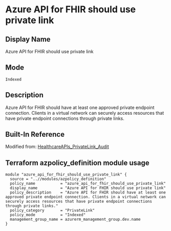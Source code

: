 # Azure API for FHIR should use private link

## Display Name

Azure API for FHIR should use private link

## Mode

`Indexed`

## Description

Azure API for FHIR should have at least one approved private endpoint connection. Clients in a virtual network can securely access resources that have private endpoint connections through private links.

## Built-In Reference

Modified from: [HealthcareAPIs_PrivateLink_Audit](https://github.com/Azure/azure-policy/blob/master/built-in-policies/policyDefinitions/API%20for%20FHIR/HealthcareAPIs_PrivateLink_Audit.json)

Terraform azpolicy_definition module usage
-----

```hcl
module "azure_api_for_fhir_should_use_private_link" {
  source = "..//modules/azpolicy_definition"
  policy_name           = "azure_api_for_fhir_should_use_private_link"
  display_name          = "Azure API for FHIR should use private link"
  policy_description    = "Azure API for FHIR should have at least one approved private endpoint connection. Clients in a virtual network can securely access resources that have private endpoint connections through private links."
  policy_category       = "PrivateLink"
  policy_mode           = "Indexed"
  management_group_name = azurerm_management_group.dev.name
}
```
